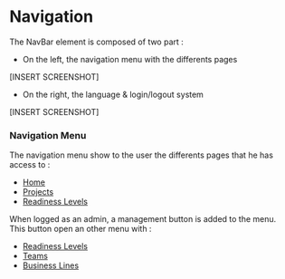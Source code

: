 # Navigation

The NavBar element is composed of two part :

- On the left, the navigation menu with the differents pages

[INSERT SCREENSHOT]

- On the right, the language & login/logout system

[INSERT SCREENSHOT]

### Navigation Menu

The navigation menu show to the user the differents pages that he has access to :

- [Home]()
- [Projects]()
- [Readiness Levels]()

When logged as an admin, a management button is added to the menu.<br>
This button open an other menu with :

- [Readiness Levels]()
- [Teams]()
- [Business Lines]()